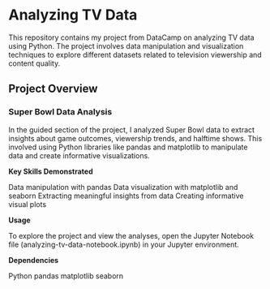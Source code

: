 # Analyzing TV Data
This repository contains my project from DataCamp on analyzing TV data using Python. The project involves data manipulation and visualization techniques to explore different datasets related to television viewership and content quality.

## Project Overview
### Super Bowl Data Analysis

In the guided section of the project, I analyzed Super Bowl data to extract insights about game outcomes, viewership trends, and halftime shows. This involved using Python libraries like pandas and matplotlib to manipulate data and create informative visualizations.

**Key Skills Demonstrated**

Data manipulation with pandas
Data visualization with matplotlib and seaborn
Extracting meaningful insights from data
Creating informative visual plots

**Usage**

To explore the project and view the analyses, open the Jupyter Notebook file (analyzing-tv-data-notebook.ipynb) in your Jupyter environment.

**Dependencies**

Python
pandas
matplotlib
seaborn
